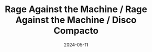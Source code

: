 ---
title: "Rage Against the Machine / Rage Against the Machine / Disco Compacto"
price: "$25.000"
image: /assets/images/products/rage-against-the-machine-rage-against-the-machine-portada.jpg
alt: "Rage Against the Machine / Rage Against the Machine / Disco Compacto"
modal: "rage-against-the-macihine-rage-against-the-machine-disco-compacto"
categories:
- Todos	
- Música
date: 2024-05-11
excerpt: "Álbum <i>Rage Against the Machine</i>, de Rage Against the Machine, de 1992. El disco tiene algunas marcas muy leves que no impiden que suene perfectamente."
slideshow-images:
- /assets/images/products/rage-against-the-machine-rage-against-the-machine-portada.jpg
- /assets/images/products/rage-against-the-machine-rage-against-the-machine-disco.jpg
- /assets/images/products/rage-against-the-machine-rage-against-the-machine-libro.jpg
- /assets/images/products/rage-against-the-machine-rage-against-the-machine-contraportada.jpg
---